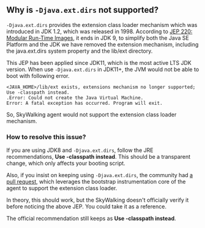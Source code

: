 ## Why is `-Djava.ext.dirs` not supported?

`-Djava.ext.dirs` provides the extension class loader mechanism which was introduced in JDK 1.2, which was released in 1998.
According to [JEP 220: Modular Run-Time Images](http://openjdk.java.net/jeps/220), it ends in JDK 9, 
to simplify both the Java SE Platform and the JDK we have removed the extension mechanism, 
including the java.ext.dirs system property and the lib/ext directory.

This JEP has been applied since JDK11, which is the most active LTS JDK version. When use `-Djava.ext.dirs` in JDK11+, 
the JVM would not be able to boot with following error.
```shell
<JAVA_HOME>/lib/ext exists, extensions mechanism no longer supported; Use -classpath instead.
.Error: Could not create the Java Virtual Machine.
Error: A fatal exception has occurred. Program will exit.
```

So, SkyWalking agent would not support the extension class loader mechanism. 

### How to resolve this issue? 
If you are using JDK8 and `-Djava.ext.dirs`, follow the JRE recommendations, **Use -classpath instead**.
This should be a transparent change, which only affects your booting script.

Also, if you insist on keeping using `-Djava.ext.dirs`, the community had [a pull request](https://github.com/apache/skywalking-java/pull/19),
which leverages the bootstrap instrumentation core of the agent to support the extension class loader.

In theory, this should work, but the SkyWalking doesn't officially verify it before noticing the above JEP.
You could take it as a reference. 

The official recommendation still keeps as **Use -classpath instead**.